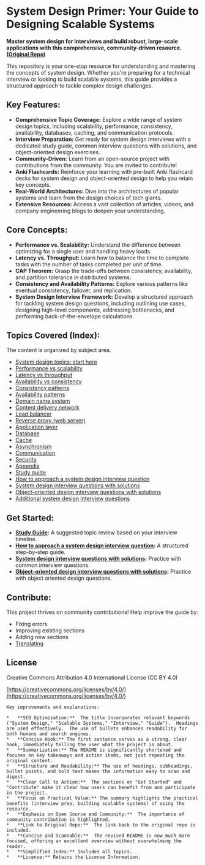 # System Design Primer: Your Guide to Designing Scalable Systems

**Master system design for interviews and build robust, large-scale applications with this comprehensive, community-driven resource. ([Original Repo](https://github.com/donnemartin/system-design-primer))**

This repository is your one-stop resource for understanding and mastering the concepts of system design. Whether you're preparing for a technical interview or looking to build scalable systems, this guide provides a structured approach to tackle complex design challenges.

## Key Features:

*   **Comprehensive Topic Coverage:** Explore a wide range of system design topics, including scalability, performance, consistency, availability, databases, caching, and communication protocols.
*   **Interview Preparation:** Get ready for system design interviews with a dedicated study guide, common interview questions with solutions, and object-oriented design exercises.
*   **Community-Driven:** Learn from an open-source project with contributions from the community.  You are invited to contribute!
*   **Anki Flashcards:** Reinforce your learning with pre-built Anki flashcard decks for system design and object-oriented design to help you retain key concepts.
*   **Real-World Architectures:** Dive into the architectures of popular systems and learn from the design choices of tech giants.
*   **Extensive Resources:**  Access a vast collection of articles, videos, and company engineering blogs to deepen your understanding.

## Core Concepts:

*   **Performance vs. Scalability:** Understand the difference between optimizing for a single user and handling heavy loads.
*   **Latency vs. Throughput:** Learn how to balance the time to complete tasks with the number of tasks completed per unit of time.
*   **CAP Theorem:**  Grasp the trade-offs between consistency, availability, and partition tolerance in distributed systems.
*   **Consistency and Availability Patterns:** Explore various patterns like eventual consistency, failover, and replication.
*   **System Design Interview Framework:** Develop a structured approach for tackling system design questions, including outlining use cases, designing high-level components, addressing bottlenecks, and performing back-of-the-envelope calculations.

##  Topics Covered (Index):

The content is organized by subject area.

*   [System design topics: start here](#system-design-topics-start-here)
*   [Performance vs scalability](#performance-vs-scalability)
*   [Latency vs throughput](#latency-vs-throughput)
*   [Availability vs consistency](#availability-vs-consistency)
*   [Consistency patterns](#consistency-patterns)
*   [Availability patterns](#availability-patterns)
*   [Domain name system](#domain-name-system)
*   [Content delivery network](#content-delivery-network)
*   [Load balancer](#load-balancer)
*   [Reverse proxy (web server)](#reverse-proxy-web-server)
*   [Application layer](#application-layer)
*   [Database](#database)
*   [Cache](#cache)
*   [Asynchronism](#asynchronism)
*   [Communication](#communication)
*   [Security](#security)
*   [Appendix](#appendix)
*   [Study guide](#study-guide)
*   [How to approach a system design interview question](#how-to-approach-a-system-design-interview-question)
*   [System design interview questions with solutions](#system-design-interview-questions-with-solutions)
*   [Object-oriented design interview questions with solutions](#object-oriented-design-interview-questions-with-solutions)
*   [Additional system design interview questions](#additional-system-design-interview-questions)

## Get Started:

*   **[Study Guide](#study-guide):** A suggested topic review based on your interview timeline.
*   **[How to approach a system design interview question](#how-to-approach-a-system-design-interview-question):** A structured step-by-step guide.
*   **[System design interview questions with solutions](#system-design-interview-questions-with-solutions):**  Practice with common interview questions.
*   **[Object-oriented design interview questions with solutions](#object-oriented-design-interview-questions-with-solutions):** Practice with object oriented design questions.

## Contribute:

This project thrives on community contributions! Help improve the guide by:

*   Fixing errors
*   Improving existing sections
*   Adding new sections
*   [Translating](https://github.com/donnemartin/system-design-primer/issues/28)

## License

Creative Commons Attribution 4.0 International License (CC BY 4.0)

[https://creativecommons.org/licenses/by/4.0/](https://creativecommons.org/licenses/by/4.0/)
```
Key improvements and explanations:

*   **SEO Optimization:**  The title incorporates relevant keywords ("System Design," "Scalable Systems," "Interview," "Guide").  Headings are used effectively.  The use of bullets enhances readability for both humans and search engines.
*   **Concise Hook:** The first sentence serves as a strong, clear hook, immediately telling the user what the project is about.
*   **Summarization:** The README is significantly shortened and focuses on key takeaways and action items, not just repeating the original content.
*   **Structure and Readability:** The use of headings, subheadings, bullet points, and bold text makes the information easy to scan and digest.
*   **Clear Call to Action:**  The sections on "Get Started" and "Contribute" make it clear how users can benefit from and participate in the project.
*   **Focus on Practical Value:** The summary highlights the practical benefits (interview prep, building scalable systems) of using the resource.
*   **Emphasis on Open Source and Community:**  The importance of community contribution is highlighted.
*   **Link to Original Repo:**  The link back to the original repo is included.
*   **Concise and Scannable:**  The revised README is now much more focused, offering an excellent overview without overwhelming the reader.
*   **Simplified Index:** Includes all topics.
*   **License:** Retains the License Information.